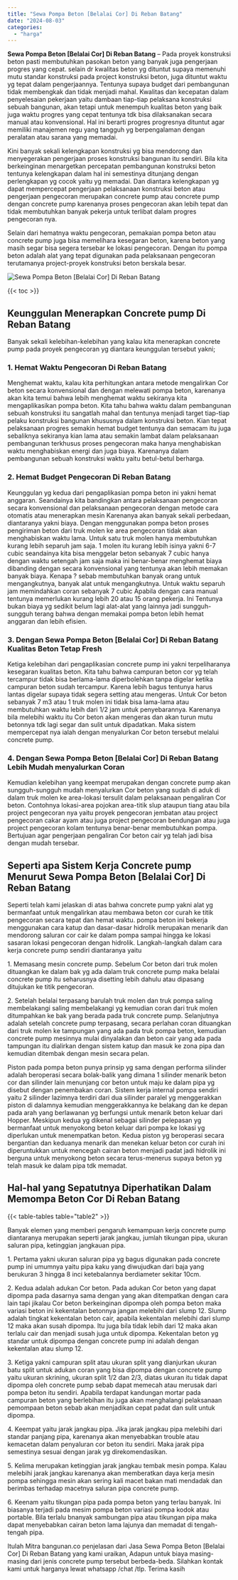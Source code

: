 ```yaml
---
title: "Sewa Pompa Beton [Belalai Cor] Di Reban Batang"
date: "2024-08-03"
categories: 
  - "harga"
---
```


**Sewa Pompa Beton \[Belalai Cor\] Di Reban Batang** – Pada proyek konstruksi beton pasti membutuhkan pasokan beton yang banyak juga pengerjaan progres yang cepat. selain dr kwalitas beton yg dituntut supaya memenuhi mutu standar konstruksi pada project konstruksi beton, juga dituntut waktu yg tepat dalam pengerjaannya. Tentunya supaya budget dari pembangunan tidak membengkak dan tidak menjadi mahal. Kwalitas dan kecepatan dalam penyelesaian pekerjaan yaitu dambaan tiap-tiap pelaksana konstruksi sebuah bangunan, akan tetapi untuk menempuh kualitas beton yang baik juga waktu progres yang cepat tentunya tdk bisa dilaksanakan secara manual atau konvensional. Hal ini berarti progres progresnya dituntut agar memiliki manajemen regu yang tangguh yg berpengalaman dengan peralatan atau sarana yang memadai.

Kini banyak sekali kelengkapan konstruksi yg bisa mendorong dan menyegerakan pengerjaan proses konstruksi bangunan itu sendiri. Bila kita berkeinginan menargetkan percepatan pembangunan konstruksi beton tentunya kelengkapan dalam hal ini semestinya ditunjang dengan perlengkapan yg cocok yaitu yg memadai. Dan diantara kelengkapan yg dapat mempercepat pengerjaan pelaksanaan konstruksi beton atau pengerjaan pengecoran merupakan concrete pump atau concrete pump dengan concrete pump karenanya proses pengecoran akan lebih tepat dan tidak membutuhkan banyak pekerja untuk terlibat dalam progres pengecoran nya.

Selain dari hematnya waktu pengecoran, pemakaian pompa beton atau concrete pump juga bisa memelihara kesegaran beton, karena beton yang masih segar bisa segera tersebar ke lokasi pengecoran. Dengan itu pompa beton adalah alat yang tepat digunakan pada pelaksanaan pengecoran terutamanya project-proyek konstruksi beton berskala besar.

![Sewa Pompa Beton [Belalai Cor] Di Reban Batang](/images/sewa-concrete-pump-32.png)

{{< toc >}}

## Keunggulan Menerapkan Concrete pump Di Reban Batang

Banyak sekali kelebihan-kelebihan yang kalau kita menerapkan concrete pump pada proyek pengecoran yg diantara keunggulan tersebut yakni;

### 1\. Hemat Waktu Pengecoran Di Reban Batang

Menghemat waktu, kalau kita perhitungkan antara metode mengalirkan Cor beton secara konvensional dan dengan melewati pompa beton, karenanya akan kita temui bahwa lebih menghemat waktu sekiranya kita mengaplikasikan pompa beton. Kita tahu bahwa waktu dalam pembangunan sebuah konstruksi itu sangatlah mahal dan tentunya menjadi target tiap-tiap pelaku konstruksi bangunan khususnya dalam konstruksi beton. Kian tepat pelaksanaan progres semakin hemat budget tentunya dan semacam itu juga sebaliknya sekiranya kian lama atau semakin lambat dalam pelaksanaan pembangunan terkhusus proses pengecoran maka hanya menghabiskan waktu menghabiskan energi dan juga biaya. Karenanya dalam pembangunan sebuah konstruksi waktu yaitu betul-betul berharga.

### 2\. Hemat Budget Pengecoran Di Reban Batang

Keunggulan yg kedua dari pengaplikasian pompa beton ini yakni hemat anggaran. Seandainya kita bandingkan antara pelaksanaan pengecoran secara konvensional dan pelaksanaan pengecoran dengan metode cara otomatis atau menerapkan mesin Karenanya akan banyak sekali perbedaan, diantaranya yakni biaya. Dengan menggunakan pompa beton proses pengiriman beton dari truk molen ke area pengecoran tidak akan menghabiskan waktu lama. Untuk satu truk molen hanya membutuhkan kurang lebih separuh jam saja. 1 molen itu kurang lebih isinya yakni 6-7 cubic seandainya kita bisa menggelar beton sebanyak 7 cubic hanya dengan waktu setengah jam saja maka ini benar-benar menghemat biaya dibanding dengan secara konvensional yang tentunya akan lebih memakan banyak biaya. Kenapa ? sebab membutuhkan banyak orang untuk mengangkutnya, banyak alat untuk mengangkutnya. Untuk waktu separuh jam memindahkan coran sebanyak 7 cubic Apabila dengan cara manual tentunya memerlukan kurang lebih 20 atau 15 orang pekerja. Ini Tentunya bukan biaya yg sedikit belum lagi alat-alat yang lainnya jadi sungguh-sungguh terang bahwa dengan memakai pompa beton lebih hemat anggaran dan lebih efisien.

### 3\. Dengan Sewa Pompa Beton \[Belalai Cor\] Di Reban Batang Kualitas Beton Tetap Fresh

Ketiga kelebihan dari pengaplikasian concrete pump ini yakni terpeliharanya kesegaran kualitas beton. Kita tahu bahwa campuran beton cor yg telah tercampur tidak bisa berlama-lama diperbolehkan tanpa digelar ketika campuran beton sudah tercampur. Karena lebih bagus tentunya harus lantas digelar supaya tidak segera setting atau mengeras. Untuk Cor beton sebanyak 7 m3 atau 1 truk molen ini tidak bisa lama-lama atau membutuhkan waktu lebih dari 1/2 jam untuk penyebarannya. Karenanya bila melebihi waktu itu Cor beton akan mengeras dan akan turun mutu betonnya tdk lagi segar dan sulit untuk dipadatkan. Maka sistem mempercepat nya ialah dengan menyalurkan Cor beton tersebut melalui concrete pump.

### 4\. Dengan Sewa Pompa Beton \[Belalai Cor\] Di Reban Batang Lebih Mudah menyalurkan Coran

Kemudian kelebihan yang keempat merupakan dengan concrete pump akan sungguh-sungguh mudah menyalurkan Cor beton yang sudah di aduk di dalam truk molen ke area-lokasi tersulit dalam pelaksanaan pengaliran Cor beton. Contohnya lokasi-area pojokan area-titik slup ataupun tiang atau bila project pengecoran nya yaitu proyek pengecoran jembatan atau project pengecoran cakar ayam atau juga project pengecoran bendungan atau juga project pengecoran kolam tentunya benar-benar membutuhkan pompa. Bertujuan agar pengerjaan pengaliran Cor beton cair yg telah jadi bisa dengan mudah tersebar.

## Seperti apa Sistem Kerja Concrete pump Menurut Sewa Pompa Beton \[Belalai Cor\] Di Reban Batang

Seperti telah kami jelaskan di atas bahwa concrete pump yakni alat yg bermanfaat untuk mengalirkan atau membawa beton cor curah ke titik pengecoran secara tepat dan hemat waktu. pompa beton ini bekerja menggunakan cara katup dan dasar-dasar hidrolik merupakan menarik dan mendorong saluran cor cair ke dalam pompa sampai hingga ke lokasi sasaran lokasi pengecoran dengan hidrolik. Langkah-langkah dalam cara kerja concrete pump sendiri diantaranya yaitu

1\. Memasang mesin concrete pump. Sebelum Cor beton dari truk molen dituangkan ke dalam bak yg ada dalam truk concrete pump maka belalai concrete pump itu seharusnya disetting lebih dahulu atau dipasang ditujukan ke titik pengecoran.

2\. Setelah belalai terpasang barulah truk molen dan truk pompa saling membelakangi saling membelakangi yg kemudian coran dari truk molen ditumpahkan ke bak yang berada pada truk concrete pump. Selanjutnya adalah setelah concrete pump terpasang, secara perlahan coran dituangkan dari truk molen ke tampungan yang ada pada truk pompa beton, kemudian concrete pump mesinnya mulai dinyalakan dan beton cair yang ada pada tampungan itu dialirkan dengan sistem katup dan masuk ke zona pipa dan kemudian ditembak dengan mesin secara pelan.

Piston pada pompa beton punya prinsip yg sama dengan performa silinder adalah beroperasi secara bolak-balik yang dimana 1 silinder menarik beton cor dan silinder lain menunjang cor beton untuk maju ke dalam pipa yg disebut dengan penembakan coran. Sistem kerja internal pompa sendiri yaitu 2 silinder lazimnya terdiri dari dua silinder paralel yg menggerakkan piston di dalamnya kemudian menggerakkannya ke belakang dan ke depan pada arah yang berlawanan yg berfungsi untuk menarik beton keluar dari Hopper. Meskipun kedua yg dikenal sebagai silinder pelepasan yg bermanfaat untuk menyokong beton keluar dari pompa ke lokasi yg diperlukan untuk menempatkan beton. Kedua piston yg beroperasi secara bergantian dan keduanya menarik dan menekan keluar beton cor curah ini diperuntukkan untuk mencegah cairan beton menjadi padat jadi hidrolik ini berguna untuk menyokong beton secara terus-menerus supaya beton yg telah masuk ke dalam pipa tdk memadat.

## Hal-hal yang Sepatutnya Diperhatikan Dalam Memompa Beton Cor Di Reban Batang

{{< table-tables table="table2" >}}

Banyak elemen yang memberi pengaruh kemampuan kerja concrete pump diantaranya merupakan seperti jarak jangkau, jumlah tikungan pipa, ukuran saluran pipa, ketinggian jangkauan pipa.

1\. Pertama yakni ukuran saluran pipa yg bagus digunakan pada concrete pump ini umumnya yaitu pipa kaku yang diwujudkan dari baja yang berukuran 3 hingga 8 inci ketebalannya berdiameter sekitar 10cm.

2\. Kedua adalah adukan Cor beton. Pada adukan Cor beton yang dapat dipompa pada dasarnya sama dengan yang akan ditempatkan dengan cara lain tapi jikalau Cor beton berkeinginan dipompa oleh pompa beton maka variasi beton ini kekentalan betonnya jangan melebihi dari slump 12. Slump adalah tingkat kekentalan beton cair, apabila kekentalan melebihi dari slump 12 maka akan susah dipompa. Itu juga bila tidak lebih dari 12 maka akan terlalu cair dan menjadi susah juga untuk dipompa. Kekentalan beton yg standar untuk dipompa dengan concrete pump ini adalah dengan kekentalan atau slump 12.

3\. Ketiga yakni campuran split atau ukuran split yang dianjurkan ukuran batu split untuk adukan coran yang bisa dipompa dengan concrete pump yaitu ukuran skrining, ukuran split 1/2 dan 2/3, diatas ukuran itu tidak dapat dipompa oleh concrete pump sebab dapat memecah atau merusak dari pompa beton itu sendiri. Apabila terdapat kandungan mortar pada campuran beton yang berlebihan itu juga akan menghalangi pelaksanaan pemompaan beton sebab akan menjadikan cepat padat dan sulit untuk dipompa.

4\. Keempat yaitu jarak jangkau pipa. Jika jarak jangkau pipa melebihi dari standar panjang pipa, karenanya akan menyebabkan trouble atau kemacetan dalam penyaluran cor beton itu sendiri. Maka jarak pipa semestinya sesuai dengan jarak yg direkomendasikan.

5\. Kelima merupakan ketinggian jarak jangkau tembak mesin pompa. Kalau melebihi jarak jangkau karenanya akan memberatkan daya kerja mesin pompa sehingga mesin akan sering kali macet bakan mati mendadak dan berimbas terhadap macetnya saluran pipa concrete pump.

6\. Keenam yaitu tikungan pipa pada pompa beton yang terlau banyak. Ini biasanya terjadi pada mesim pompa beton variasi pompa kodok atau portable. Bila terlalu bnanyak sambungan pipa atau tikungan pipa maka dapat menyebabkan cairan beton lama lajunya dan memadat di tengah-tengah pipa.

Itulah Mitra bangunan.co penjelasan dari Jasa Sewa Pompa Beton \[Belalai Cor\] Di Reban Batang yang kami uraikan, Adapun untuk biaya masing-masing dari jenis concrete pump tersebut berbeda-beda. Silahkan kontak kami untuk harganya lewat whatsapp /chat /tlp. Terima kasih
